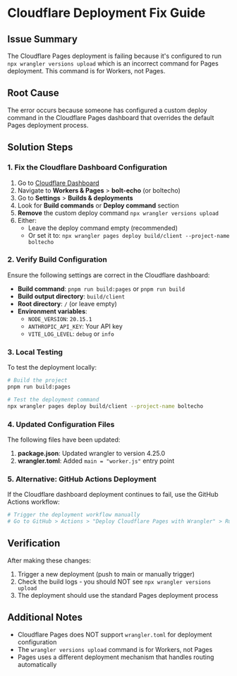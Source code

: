 # Cloudflare Deployment Fix Guide

## Issue Summary
The Cloudflare Pages deployment is failing because it's configured to run `npx wrangler versions upload` which is an incorrect command for Pages deployment. This command is for Workers, not Pages.

## Root Cause
The error occurs because someone has configured a custom deploy command in the Cloudflare Pages dashboard that overrides the default Pages deployment process.

## Solution Steps

### 1. Fix the Cloudflare Dashboard Configuration

1. Go to [Cloudflare Dashboard](https://dash.cloudflare.com)
2. Navigate to **Workers & Pages** > **bolt-echo** (or boltecho)
3. Go to **Settings** > **Builds & deployments**
4. Look for **Build commands** or **Deploy command** section
5. **Remove** the custom deploy command `npx wrangler versions upload`
6. Either:
   - Leave the deploy command empty (recommended)
   - Or set it to: `npx wrangler pages deploy build/client --project-name boltecho`

### 2. Verify Build Configuration

Ensure the following settings are correct in the Cloudflare dashboard:

- **Build command**: `pnpm run build:pages` or `pnpm run build`
- **Build output directory**: `build/client`
- **Root directory**: `/` (or leave empty)
- **Environment variables**:
  - `NODE_VERSION`: `20.15.1`
  - `ANTHROPIC_API_KEY`: Your API key
  - `VITE_LOG_LEVEL`: `debug` or `info`

### 3. Local Testing

To test the deployment locally:

```bash
# Build the project
pnpm run build:pages

# Test the deployment command
npx wrangler pages deploy build/client --project-name boltecho
```

### 4. Updated Configuration Files

The following files have been updated:

1. **package.json**: Updated wrangler to version 4.25.0
2. **wrangler.toml**: Added `main = "worker.js"` entry point

### 5. Alternative: GitHub Actions Deployment

If the Cloudflare dashboard deployment continues to fail, use the GitHub Actions workflow:

```bash
# Trigger the deployment workflow manually
# Go to GitHub > Actions > "Deploy Cloudflare Pages with Wrangler" > Run workflow
```

## Verification

After making these changes:

1. Trigger a new deployment (push to main or manually trigger)
2. Check the build logs - you should NOT see `npx wrangler versions upload`
3. The deployment should use the standard Pages deployment process

## Additional Notes

- Cloudflare Pages does NOT support `wrangler.toml` for deployment configuration
- The `wrangler versions upload` command is for Workers, not Pages
- Pages uses a different deployment mechanism that handles routing automatically
